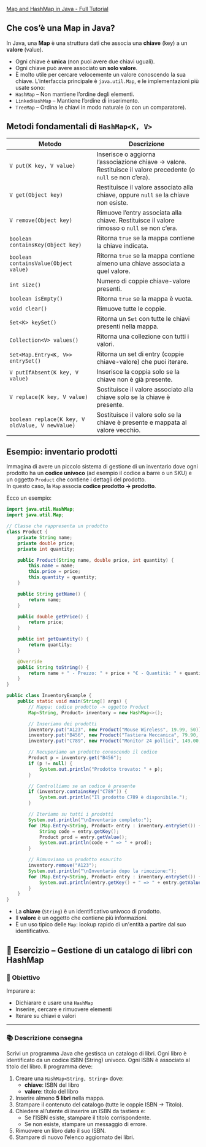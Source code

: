 [Map and HashMap in Java - Full Tutorial](https://www.youtube.com/watch?v=H62Jfv1DJlU)
## Che cos’è una Map in Java?
In Java, una **Map** è una struttura dati che associa una **chiave** (key) a un **valore** (value).
- Ogni chiave è **unica** (non puoi avere due chiavi uguali).
- Ogni chiave può avere associato **un solo valore**.
- È molto utile per cercare velocemente un valore conoscendo la sua chiave.
L’interfaccia principale è `java.util.Map`, e le implementazioni più usate sono:
- `HashMap` – Non mantiene l’ordine degli elementi.
- `LinkedHashMap` – Mantiene l’ordine di inserimento.
- `TreeMap` – Ordina le chiavi in modo naturale (o con un comparatore).
## Metodi fondamentali di `HashMap<K, V>`
| **Metodo**                                       | **Descrizione**                                                                                                |
| ------------------------------------------------ | -------------------------------------------------------------------------------------------------------------- |
| `V put(K key, V value)`                          | Inserisce o aggiorna l’associazione chiave → valore. Restituisce il valore precedente (o `null` se non c’era). |
| `V get(Object key)`                              | Restituisce il valore associato alla chiave, oppure `null` se la chiave non esiste.                            |
| `V remove(Object key)`                           | Rimuove l’entry associata alla chiave. Restituisce il valore rimosso o `null` se non c’era.                    |
| `boolean containsKey(Object key)`                | Ritorna `true` se la mappa contiene la chiave indicata.                                                        |
| `boolean containsValue(Object value)`            | Ritorna `true` se la mappa contiene almeno una chiave associata a quel valore.                                 |
| `int size()`                                     | Numero di coppie chiave-valore presenti.                                                                       |
| `boolean isEmpty()`                              | Ritorna `true` se la mappa è vuota.                                                                            |
| `void clear()`                                   | Rimuove tutte le coppie.                                                                                       |
| `Set<K> keySet()`                                | Ritorna un `Set` con tutte le chiavi presenti nella mappa.                                                     |
| `Collection<V> values()`                         | Ritorna una collezione con tutti i valori.                                                                     |
| `Set<Map.Entry<K, V>> entrySet()`                | Ritorna un set di entry (coppie chiave-valore) che puoi iterare.                                               |
| `V putIfAbsent(K key, V value)`                  | Inserisce la coppia solo se la chiave non è già presente.                                                      |
| `V replace(K key, V value)`                      | Sostituisce il valore associato alla chiave solo se la chiave è presente.                                      |
| `boolean replace(K key, V oldValue, V newValue)` | Sostituisce il valore solo se la chiave è presente e mappata al valore vecchio.                                |
## Esempio: inventario prodotti

Immagina di avere un piccolo sistema di gestione di un inventario dove ogni prodotto ha un **codice univoco** (ad esempio il codice a barre o un SKU) e un oggetto `Product` che contiene i dettagli del prodotto.  
In questo caso, la `Map` associa **codice prodotto → prodotto**.

Ecco un esempio:

```java
import java.util.HashMap;
import java.util.Map;

// Classe che rappresenta un prodotto
class Product {
    private String name;
    private double price;
    private int quantity;

    public Product(String name, double price, int quantity) {
        this.name = name;
        this.price = price;
        this.quantity = quantity;
    }

    public String getName() {
        return name;
    }

    public double getPrice() {
        return price;
    }

    public int getQuantity() {
        return quantity;
    }

    @Override
    public String toString() {
        return name + " - Prezzo: " + price + "€ - Quantità: " + quantity;
    }
}

public class InventoryExample {
    public static void main(String[] args) {
        // Mappa: codice prodotto -> oggetto Product
        Map<String, Product> inventory = new HashMap<>();

        // Inseriamo dei prodotti
        inventory.put("A123", new Product("Mouse Wireless", 19.99, 50));
        inventory.put("B456", new Product("Tastiera Meccanica", 79.90, 20));
        inventory.put("C789", new Product("Monitor 24 pollici", 149.00, 15));

        // Recuperiamo un prodotto conoscendo il codice
        Product p = inventory.get("B456");
        if (p != null) {
            System.out.println("Prodotto trovato: " + p);
        }

        // Controlliamo se un codice è presente
        if (inventory.containsKey("C789")) {
            System.out.println("Il prodotto C789 è disponibile.");
        }

        // Iteriamo su tutti i prodotti
        System.out.println("\nInventario completo:");
        for (Map.Entry<String, Product> entry : inventory.entrySet()) {
            String code = entry.getKey();
            Product prod = entry.getValue();
            System.out.println(code + " => " + prod);
        }

        // Rimuoviamo un prodotto esaurito
        inventory.remove("A123");
        System.out.println("\nInventario dopo la rimozione:");
        for (Map.Entry<String, Product> entry : inventory.entrySet()) {
            System.out.println(entry.getKey() + " => " + entry.getValue());
        }
    }
}
```

- La **chiave** (`String`) è un identificativo univoco di prodotto.
- Il **valore** è un oggetto che contiene più informazioni.
- È un uso tipico delle `Map`: lookup rapido di un'entità a partire dal suo identificativo.
## 📝 Esercizio – Gestione di un catalogo di libri con HashMap
### 🎯 Obiettivo
Imparare a:
* Dichiarare e usare una `HashMap`
* Inserire, cercare e rimuovere elementi
* Iterare su chiavi e valori
---
### 📚 Descrizione consegna
Scrivi un programma Java che gestisca un catalogo di libri. Ogni libro è identificato da un codice ISBN (String) univoco. Ogni ISBN è associato al titolo del libro.
Il programma deve:
1. Creare una `HashMap<String, String>` dove:
   * **chiave**: ISBN del libro
   * **valore**: titolo del libro
2. Inserire almeno **5 libri** nella mappa.
3. Stampare il contenuto del catalogo (tutte le coppie ISBN → Titolo).
4. Chiedere all’utente di inserire un ISBN da tastiera e:
   * Se l’ISBN esiste, stampare il titolo corrispondente.
   * Se non esiste, stampare un messaggio di errore.
5. Rimuovere un libro dato il suo ISBN.
6. Stampare di nuovo l’elenco aggiornato dei libri.